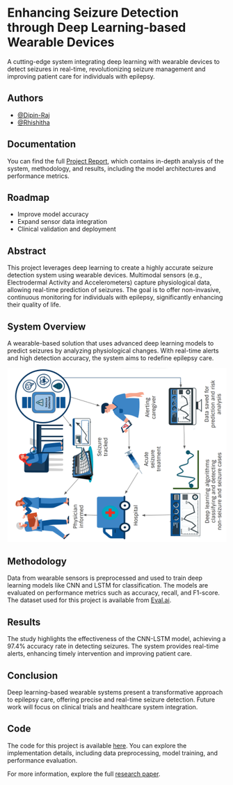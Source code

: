 # Enhancing Seizure Detection through Deep Learning-based Wearable Devices

A cutting-edge system integrating deep learning with wearable devices to detect seizures in real-time, revolutionizing seizure management and improving patient care for individuals with epilepsy.

## Authors
- [@Dipin-Raj](https://github.com/Dipin-Raj)
- [@Rhishitha](https://github.com/rishi7736)

## Documentation
You can find the full [Project Report](https://github.com/Dipin-Raj/Real_Time_Seizure_Detection_Deep_Learning/blob/main/Documentation/PROJECT_REPORT.pdf), which contains in-depth analysis of the system, methodology, and results, including the model architectures and performance metrics.

## Roadmap
- Improve model accuracy
- Expand sensor data integration
- Clinical validation and deployment

## Abstract
This project leverages deep learning to create a highly accurate seizure detection system using wearable devices. Multimodal sensors (e.g., Electrodermal Activity and Accelerometers) capture physiological data, allowing real-time prediction of seizures. The goal is to offer non-invasive, continuous monitoring for individuals with epilepsy, significantly enhancing their quality of life.

## System Overview
A wearable-based solution that uses advanced deep learning models to predict seizures by analyzing physiological changes. With real-time alerts and high detection accuracy, the system aims to redefine epilepsy care.

![Graphical Representation ](https://github.com/Dipin-Raj/Real_Time_Seizure_Detection_Deep_Learning/blob/main/workspace/images/Seizure%20Detection%20Cycle_Blue.png)

## Methodology
Data from wearable sensors is preprocessed and used to train deep learning models like CNN and LSTM for classification. The models are evaluated on performance metrics such as accuracy, recall, and F1-score. The dataset used for this project is available from [Eval.ai](https://eval.ai/web/challenges/challenge-page/1693/overview).

## Results
The study highlights the effectiveness of the CNN-LSTM model, achieving a 97.4% accuracy rate in detecting seizures. The system provides real-time alerts, enhancing timely intervention and improving patient care.

## Conclusion
Deep learning-based wearable systems present a transformative approach to epilepsy care, offering precise and real-time seizure detection. Future work will focus on clinical trials and healthcare system integration.

## Code
The code for this project is available [here](https://github.com/Dipin-Raj/Real_Time_Seizure_Detection_Deep_Learning). You can explore the implementation details, including data preprocessing, model training, and performance evaluation.

For more information, explore the full [research paper](https://ieeexplore.ieee.org/abstract/document/10603386).
